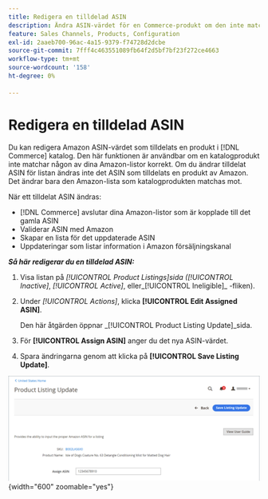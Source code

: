 ```yaml
---
title: Redigera en tilldelad ASIN
description: Ändra ASIN-värdet för en Commerce-produkt om den inte matchades korrekt med någon av dina Amazon-listor.
feature: Sales Channels, Products, Configuration
exl-id: 2aaeb700-96ac-4a15-9379-f74728d2dcbe
source-git-commit: 7fff4c463551089fb64f2d5bf7bf23f272ce4663
workflow-type: tm+mt
source-wordcount: '158'
ht-degree: 0%

---
```


# Redigera en tilldelad ASIN

Du kan redigera Amazon ASIN-värdet som tilldelats en produkt i [!DNL Commerce] katalog. Den här funktionen är användbar om en katalogprodukt inte matchar någon av dina Amazon-listor korrekt. Om du ändrar tilldelat ASIN för listan ändras inte det ASIN som tilldelats en produkt av Amazon. Det ändrar bara den Amazon-lista som katalogprodukten matchas mot.

När ett tilldelat ASIN ändras:

- [!DNL Commerce] avslutar dina Amazon-listor som är kopplade till det gamla ASIN
- Validerar ASIN med Amazon
- Skapar en lista för det uppdaterade ASIN
- Uppdateringar som listar information i Amazon försäljningskanal

**_Så här redigerar du en tilldelad ASIN:_**

1. Visa listan på _[!UICONTROL Product Listings]_sida (_[!UICONTROL Inactive]_, _[!UICONTROL Active]_, eller_[!UICONTROL Ineligible]_ -fliken).

1. Under _[!UICONTROL Actions]_, klicka **[!UICONTROL Edit Assigned ASIN]**.

   Den här åtgärden öppnar _[!UICONTROL Product Listing Update]_sida.

1. För **[!UICONTROL Assign ASIN]** anger du det nya ASIN-värdet.

1. Spara ändringarna genom att klicka på **[!UICONTROL Save Listing Update]**.

![Redigera en tilldelad ASIN](assets/amazon-assigned-asin-edit.png){width="600" zoomable="yes"}
